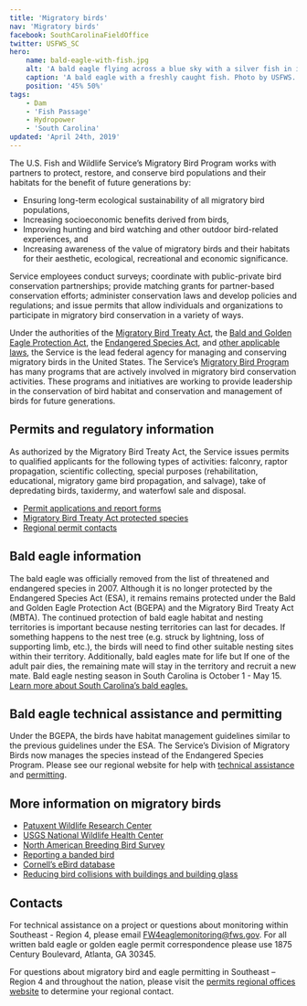 ```yaml
---
title: 'Migratory birds'
nav: 'Migratory birds'
facebook: SouthCarolinaFieldOffice
twitter: USFWS_SC
hero:
    name: bald-eagle-with-fish.jpg
    alt: 'A bald eagle flying across a blue sky with a silver fish in its tallons.'
    caption: 'A bald eagle with a freshly caught fish. Photo by USFWS.'
    position: '45% 50%'
tags:
    - Dam
    - 'Fish Passage'
    - Hydropower
    - 'South Carolina'
updated: 'April 24th, 2019'
---
```


The U.S. Fish and Wildlife Service’s Migratory Bird Program works with partners to protect, restore, and conserve bird populations and their habitats for the benefit of future generations by:

- Ensuring long-term ecological sustainability of all migratory bird populations,
- Increasing socioeconomic benefits derived from birds,
- Improving hunting and bird watching and other outdoor bird-related experiences, and
- Increasing awareness of the value of migratory birds and their habitats for their aesthetic, ecological, recreational and economic significance.

Service employees conduct surveys; coordinate with public-private bird conservation partnerships; provide matching grants for partner-based conservation efforts; administer conservation laws and develop policies and regulations; and issue permits that allow individuals and organizations to participate in migratory bird conservation in a variety of ways.

Under the authorities of the [Migratory Bird Treaty Act](https://www.fws.gov/laws/lawsdigest/migtrea.html), the [Bald and Golden Eagle Protection Act](https://www.fws.gov/laws/lawsdigest/BALDEGL.HTML), the [Endangered Species Act](https://www.fws.gov/endangered/laws-policies/), and [other applicable laws](https://www.fws.gov/birds/policies-and-regulations/laws-legislations/other-relevant-laws.php#Endangered), the Service is the lead federal agency for managing and conserving migratory birds in the United States. The Service’s [Migratory Bird Program](https://www.fws.gov/birds/) has many programs that are actively involved in migratory bird conservation activities. These programs and initiatives are working to provide leadership in the conservation of bird habitat and conservation and management of birds for future generations.

## Permits and regulatory information

As authorized by the Migratory Bird Treaty Act, the Service issues permits to qualified applicants for the following types of activities: falconry, raptor propagation, scientific collecting, special purposes (rehabilitation, educational, migratory game bird propagation, and salvage), take of depredating birds, taxidermy, and waterfowl sale and disposal.

- [Permit applications and report forms](https://www.fws.gov/birds/policies-and-regulations/permits/need-a-permit.php)
- [Migratory Bird Treaty Act protected species](https://www.fws.gov/birds/management/managed-species/migratory-bird-treaty-act-protected-species.php)
- [Regional permit contacts](https://www.fws.gov/birds/policies-and-regulations/permits/regional-permit-contacts.php)

## Bald eagle information

The bald eagle was officially removed from the list of threatened and endangered species in 2007. Although it is no longer protected by the Endangered Species Act (ESA), it remains remains protected under the Bald and Golden Eagle Protection Act (BGEPA) and the Migratory Bird Treaty Act (MBTA). The continued protection of bald eagle habitat and nesting territories is important because nesting territories can last for decades. If something happens to the nest tree (e.g. struck by lightning, loss of supporting limb, etc.), the birds will need to find other suitable nesting sites within their territory. Additionally, bald eagles mate for life but If one of the adult pair dies, the remaining mate will stay in the territory and recruit a new mate. Bald eagle nesting season in South Carolina is October 1 - May 15. [Learn more about South Carolina’s bald eagles.](http://www.dnr.sc.gov/wildlife/baldeagle/)

## Bald eagle technical assistance and permitting

Under the BGEPA, the birds have habitat management guidelines similar to the previous guidelines under the ESA. The Service’s Division of Migratory Birds now manages the species instead of the Endangered Species Program. Please see our regional website for help with [technical assistance](/our-services/eagle-technical-assistance/) and [permitting](/our-services/permits/eagles/).

## More information on migratory birds

- [Patuxent Wildlife Research Center](https://www.usgs.gov/centers/pwrc)
- [USGS National Wildlife Health Center](https://www.usgs.gov/centers/nwhc)
- [North American Breeding Bird Survey](https://www.pwrc.usgs.gov/BBS/)
- [Reporting a banded bird](https://www.usgs.gov/centers/pwrc/science/bird-banding-laboratory?qt-science_center_objects=0#qt-science_center_objects)
- [Cornell’s eBird database](https://ebird.org/home)
- [Reducing bird collisions with buildings and building glass](/pdf/guidelines/reducing-bird-collisions-with-buildings-and-building-glass-best-practices.pdf)

## Contacts

For technical assistance on a project or questions about monitoring within Southeast - Region 4, please email [FW4eaglemonitoring@fws.gov](mailto:FW4eaglemonitoring@fws.gov). For all written bald eagle or golden eagle permit correspondence please use 1875 Century Boulevard, Atlanta, GA 30345.

For questions about migratory bird and eagle permitting in Southeast – Region 4 and throughout the nation, please visit the [permits regional offices website](https://www.fws.gov/migratorybirds/mbpermits/Addresses.html) to determine your regional contact.
